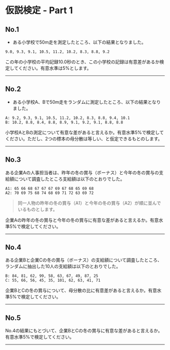 # 仮説検定 - Part 1

## No.1

* ある小学校で50m走を測定したところ、以下の結果となりました。

```
9.0, 9.3, 9.1, 10.5, 11.2, 10.2, 8.3, 8.8, 9.2
```

この年の小学校の平均記録10.0秒のとき、この小学校の記録は有意差があるか検定してください。有意水準は5%とします。

<!-- 

```
> x <- c(9.0, 9.3, 9.1, 10.5, 11.2, 10.2, 8.3, 8.8, 9.2)
> t.test(x, mu = 10.0)

	One Sample t-test

data:  x
t = -1.5851, df = 8, p-value = 0.1516
alternative hypothesis: true mean is not equal to 10
95 percent confidence interval:
  8.799891 10.222331
sample estimates:
mean of x 
 9.511111 
```
-->

---


## No.2

* ある小学校A、Bで50m走をランダムに測定したところ、以下の結果となりました。

```
A: 9.2, 9.3, 9.1, 10.5, 11.2, 10.2, 8.3, 8.8, 9.4, 10.1
B: 10.2, 8.8, 8.4, 8.8, 8.9, 9.1, 9.2, 9.1, 8.8, 8.8
```

小学校AとBの測定について有意な差があると言えるか。有意水準5%で検定してください。ただし、2つの標本の母分散は等しい、と仮定できるもとのします。

<!-- 
# No.2
a <- c(9.2, 9.3, 9.1, 10.5, 11.2, 10.2, 8.3, 8.8, 9.4, 10.1)
b <- c(10.2, 8.8, 8.4, 8.8, 8.9, 9.1, 9.2, 9.1, 8.8, 8.8)
t.test(a, b, var.equal = T)

-->


---

## No.3

ある企業Aの人事担当者は、昨年の冬の賞与（ボーナス）と今年の冬の賞与の支給額について調査したところ支給額は以下のとおりでした。

```
A1: 65 66 68 67 67 67 69 67 68 65 69 68
A2: 70 69 75 68 74 68 69 71 72 63 69 72
```


> 同一人物の昨年の冬の賞与（A1）と今年の冬の賞与（A2）が順に並んでいるものとします。

企業Aの昨年の冬の賞与と今年の冬の賞与に有意な差があると言えるか。有意水準5%で検定してください。

<!--
# No.3
A1 <- c(65, 66, 68, 67, 67, 67, 69, 67, 68, 65, 69, 68)
A2 <- c(70, 69, 75, 68, 74, 68, 69, 71, 72, 63, 69, 72)
t.test(A1, A2, paired = T)
 -->

---

## No.4

ある企業Bと企業Cの冬の賞与（ボーナス）の支給額について調査したところ、ランダムに抽出した10人の支給額は以下のとおりでした。

```
B: 84, 81, 62, 99, 58, 63, 67, 49, 87, 25
C: 55, 66, 56, 45, 35, 101, 62, 63, 41, 71
```

企業BとCの冬の賞与について、母分散の比に有意差があると言えるか。有意水準5%で検定してください。

<!--
# No.4
B <- c(84, 81, 62, 99, 58, 63, 67, 49, 87, 25)
C <- c(55, 66, 56, 45, 35, 101, 62, 63, 41, 71)
var.test(B, C)
-->


---

## No.5

No.4の結果にもとづいて、企業BとCの冬の賞与に有意な差があると言えるか。有意水準5%で検定してください。

<!--
# No.5
t.test(B, C)
-->

---

